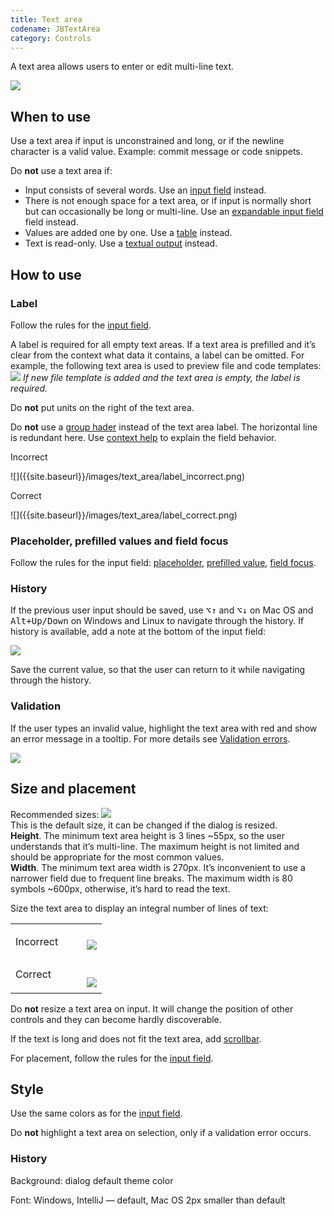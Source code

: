 ```yaml
---
title: Text area
codename: JBTextArea
category: Controls
---
```


A text area allows users to enter or edit multi-line text.

![]({{site.baseurl}}/images/text_area/text_area_example.png)

## When to use

Use a text area if input is unconstrained and long, or if the newline character is a valid value. Example: commit message or code snippets. 

Do **not** use a text area if:

* Input consists of several words. Use an [input field]({{site.baseurl}}/controls/input_field) instead.
* There is not enough space for a text area, or if input is normally short but can occasionally be long or multi-line. Use an [expandable input field]({{site.baseurl}}/controls/input_field#input-field-types) field instead.
* Values are added one by one. Use a [table]({{site.baseurl}}/controls/table) instead.
* Text is read-only. Use a [textual output]({{site.baseurl}}/controls/text_output) instead.


## How to use

### Label

Follow the rules for the [input field]({{site.baseurl}}/controls/input_field/).

A label is required for all empty text areas. If a text area is prefilled and it’s clear from the context what data it contains, a label can be omitted. For example, the following text area is used to preview file and code templates:
![]({{site.baseurl}}/images/text_area/no_label.png)
*If new file template is added and the text area is empty, the label is required.*

Do **not** put units on the right of the text area.

Do **not** use a [group hader]({{site.baseurl}}/controls/group_header) instead of the text area label. The horizontal 
line is redundant here. Use [context help]({{site.baseurl}}/principles/context_help) to explain the field behavior.
<p class="label incorrect noanchor">Incorrect</p>
![]({{site.baseurl}}/images/text_area/label_incorrect.png)

<p class="label correct noanchor">Correct</p>
![]({{site.baseurl}}/images/text_area/label_correct.png)


### Placeholder, prefilled values and field focus

Follow the rules for the input field: [placeholder]({{site.baseurl}}/controls/input_field#placeholder), [prefilled 
value]({{site.baseurl}}/controls/input_field#prefilled-value), [field focus]({{site.baseurl}}/controls/input_field#field-focus).


### History

If the previous user input should be saved, use <kbd>⌥↑</kbd> and <kbd>⌥↓</kbd> on Mac OS and <kbd>Alt+Up/Down</kbd> on Windows and Linux to navigate through the history. If history is available, add a note at the bottom of the input field: 

![]({{site.baseurl}}/images/text_area/history.png)

Save the current value, so that the user can return to it while navigating through the history.


### Validation

If the user types an invalid value, highlight the text area with red and show an error message in a tooltip. For more details see [Validation errors]({{site.baseurl}}/principles/validation_errors/).

![]({{site.baseurl}}/images/text_area/error.png)



## Size and placement

Recommended sizes:
![]({{site.baseurl}}/images/text_area/sizes.png)  
This is the default size, it can be changed if the dialog is resized.  
**Height**. The minimum text area height is 3 lines ~55px, so the user understands that it’s multi-line. The maximum height is not limited and should be appropriate for the most common values.  
**Width**. The minimum text area width is 270px. It’s inconvenient to use a narrower field due to frequent line breaks. The maximum width is 80 symbols ~600px, otherwise, it’s hard to read the text. 

Size the text area to display an integral number of lines of text:

<table>
    <tr>
        <td> <p class="label incorrect">Incorrect</p> </td>
        <td> <img src="{{site.baseurl}}/images/text_area/size_2.png" style="margin-bottom: -10px; margin-left: 30px"> </td>         
    </tr>
    <tr>
        <td> <p class="label correct" style="margin-top: 10px;">Correct</p> </td>
        <td> <img src="{{site.baseurl}}/images/text_area/size_3.png" style="margin-top: 10px; margin-left: 30px; margin-bottom: -10px"> </td>
    </tr>
</table>


Do **not** resize a text area on input. It will change the position of other controls and they can become hardly discoverable.

If the text is long and does not fit the text area, add [scrollbar]({{site.baseurl}}/controls/scrollbar).

For placement, follow the rules for the [input field]({{site.baseurl}}/controls/input_field).


## Style
Use the same colors as for the [input field]({{site.baseurl}}/controls/input_field/).

Do **not** highlight a text area on selection, only if a validation error occurs.


### History
<p class="noanchor">Background: dialog default theme color</p>  
<p class="noanchor">Font: Windows, IntelliJ — default, Mac OS 2px smaller than default</p>






